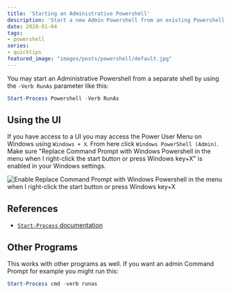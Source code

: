 ```yaml
---
title: 'Starting an Administrative Powershell'
description: 'Start a new Admin Powershell from an existing Powershell client.'
date: 2020-01-04
tags:
- powershell
series:
- quicktips
featured_image: "images/posts/powershell/default.jpg"
---
```


You may start an Administrative Powershell from a separate shell by using the `-Verb RunAs` parameter like this:

```powershell
Start-Process Powershell -Verb RunAs
```

## Using the UI

If you have access to a UI you may access the Power User Menu on Windows using `Windows + X`. From here click `Windows PowerShell (Admin)`. Make sure "Replace Command Prompt with Windows Powershell in the menu when I right-click the start button or press Windows key+X" is enabled in your Windows settings.

![Enable Replace Command Prompt with Windows Powershell in the menu when I right-click the start button or press Windows key+X](/images/posts/powershell/powershell-windowsx.jpg)

## References

* [`Start-Process` documentation](https://docs.microsoft.com/en-us/powershell/module/microsoft.powershell.management/start-process)

## Other Programs

This works with other programs as well. If you want an admin Command Prompt for example you might run this:

```powershell
Start-Process cmd -verb runas
```